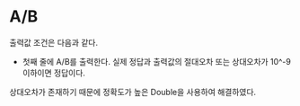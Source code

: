 # A/B
출력값 조건은 다음과 같다.
- 첫째 줄에 A/B를 출력한다. 실제 정답과 출력값의 절대오차 또는 상대오차가 10^-9 이하이면 정답이다.

상대오차가 존재하기 때문에 정확도가 높은 Double을 사용하여 해결하였다.